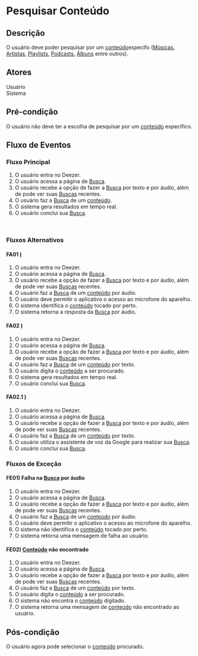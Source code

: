 # Pesquisar Conteúdo
<div class="line"></div>

##  Descrição

O usuário deve poder pesquisar por um [conteúdo](/modelagem/lexico#conteudo)específo ([Músicas](/modelagem/lexico#conteudo), [Artistas](/modelagem/lexico#artista), [Playlists](/modelagem/lexico#playlist), [Podcasts](/modelagem/lexico#podcast), [Álbuns](/modelagem/lexico#album) entre outros).

##  Atores

Usuário
<br>
Sistema

##  Pré-condição

O usuário não deve ter a escolha de pesquisar por um [conteúdo](/modelagem/lexico#conteudo) específico.


##  Fluxo de Eventos

### Fluxo Principal
1. O usuário entra no Deezer.
2. O usuário acessa a página de [Busca](/modelagem/lexico#busca).
3. O usuário recebe a opção de fazer a [Busca](/modelagem/lexico#busca) por texto e por áudio, além de pode ver suas [Buscas](/modelagem/lexico#busca) recentes.
4. O usuário faz a [Busca](/modelagem/lexico#busca) de um [conteúdo](/modelagem/lexico#conteudo).
5. O sistema gera resultados em tempo real.
6. O usuário conclui sua [Busca](/modelagem/lexico#busca).
<br>

### Fluxos Alternativos

#### FA01 ) 

1. O usuário entra no Deezer.
2. O usuário acessa a página de [Busca](/modelagem/lexico#busca).
3. O usuário recebe a opção de fazer a [Busca](/modelagem/lexico#busca) por texto e por áudio, além de pode ver suas [Buscas](/modelagem/lexico#busca) recentes.
4. O usuário faz a [Busca](/modelagem/lexico#busca) de um [conteúdo](/modelagem/lexico#conteudo) por áudio.
5. O usuário deve permitir o aplicativo o acesso ao microfone do aparelho.
6. O sistema identifica o [conteúdo](/modelagem/lexico#conteudo) tocado por perto.
7. O sistema retorna a resposta da [Busca](/modelagem/lexico#busca) por áudio.

#### FA02 )

1. O usuário entra no Deezer.
2. O usuário acessa a página de [Busca](/modelagem/lexico#busca).
3. O usuário recebe a opção de fazer a [Busca](/modelagem/lexico#busca) por texto e por áudio, além de pode ver suas [Buscas](/modelagem/lexico#busca) recentes.
4. O usuário faz a [Busca](/modelagem/lexico#busca) de um [conteúdo](/modelagem/lexico#conteudo) por texto.
5. O usuário digita o [conteúdo](/modelagem/lexico#conteudo) a ser procurado.
6. O sistema gera resultados em tempo real.
7. O usuário conclui sua [Busca](/modelagem/lexico#busca).

#### FA02.1 )

1. O usuário entra no Deezer.
2. O usuário acessa a página de [Busca](/modelagem/lexico#busca).
3. O usuário recebe a opção de fazer a [Busca](/modelagem/lexico#busca) por texto e por áudio, além de pode ver suas [Buscas](/modelagem/lexico#busca) recentes.
4. O usuário faz a [Busca](/modelagem/lexico#busca) de um [conteúdo](/modelagem/lexico#conteudo) por texto.
5. O usuário utiliza o assistente de voz da Google para realizar sua [Busca](/modelagem/lexico#busca).
6. O usuário conclui sua [Busca](/modelagem/lexico#busca).

### Fluxos de Exceção

#### FE01) Falha na [Busca](/modelagem/lexico#busca) por áudio

1. O usuário entra no Deezer.
2. O usuário acessa a página de [Busca](/modelagem/lexico#busca).
3. O usuário recebe a opção de fazer a [Busca](/modelagem/lexico#busca) por texto e por áudio, além de pode ver suas [Buscas](/modelagem/lexico#busca) recentes.
4. O usuário faz a [Busca](/modelagem/lexico#busca) de um [conteúdo](/modelagem/lexico#conteudo) por áudio.
5. O usuário deve permitir o aplicativo o acesso ao microfone do aparelho.
6. O sistema não identifica o [conteúdo](/modelagem/lexico#conteudo) tocado por perto.
7. O sistema retorna uma mensagem de falha ao usuário.

#### FE02) [Conteúdo](/modelagem/lexico#conteudo) não encontrado

1. O usuário entra no Deezer.
2. O usuário acessa a página de [Busca](/modelagem/lexico#busca).
3. O usuário recebe a opção de fazer a [Busca](/modelagem/lexico#busca) por texto e por áudio, além de pode ver suas [Buscas](/modelagem/lexico#busca) recentes.
4. O usuário faz a [Busca](/modelagem/lexico#busca) de um [conteúdo](/modelagem/lexico#conteudo) por texto.
5. O usuário digita o [conteúdo](/modelagem/lexico#conteudo) a ser procurado.
6. O sistema não encontra o [conteúdo](/modelagem/lexico#conteudo) digitado.
7. O sistema retorna uma mensagem de [conteúdo](/modelagem/lexico#conteudo) não encontrado ao usuário.

## Pós-condição
O usuário agora pode selecionar o [conteúdo](/modelagem/lexico#conteudo) procurado.



